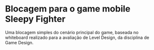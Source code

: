 # Blocagem para o game mobile Sleepy Fighter

Uma blocagem simples do cenário principal do game, baseada no whiteboard realizado para a avaliação de Level Design, da disciplina de Game Design.
